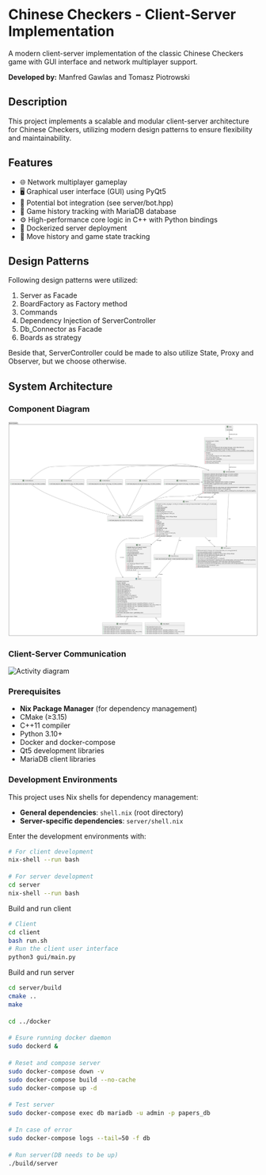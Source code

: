 # Chinese Checkers - Client-Server Implementation

A modern client-server implementation of the classic Chinese Checkers game with GUI interface and network multiplayer support.

**Developed by:** Manfred Gawlas and Tomasz Piotrowski

## Description
This project implements a scalable and modular client-server architecture for Chinese Checkers, utilizing modern design patterns to ensure flexibility and maintainability.

## Features

- 🌐 Network multiplayer gameplay
- 🖥️ Graphical user interface (GUI) using PyQt5
- 🤖 Potential bot integration (see server/bot.hpp)
- 💾 Game history tracking with MariaDB database
- ⚙️ High-performance core logic in C++ with Python bindings
- 🐳 Dockerized server deployment
- 📜 Move history and game state tracking

## Design Patterns
Following design patterns were utilized:
1. Server as Facade
2. BoardFactory as Factory method
3. Commands
4. Dependency Injection of ServerController
5. Db_Connector as Facade
6. Boards as strategy

Beside that, ServerController could be made to also utilize State, Proxy and Observer, but we choose otherwise.

## System Architecture

### Component Diagram
![System diagram](uml/system.png)

### Client-Server Communication
![Activity diagram](uml/activitydiagram.png)

### Prerequisites
- **Nix Package Manager** (for dependency management)
- CMake (≥3.15)
- C++11 compiler
- Python 3.10+
- Docker and docker-compose
- Qt5 development libraries
- MariaDB client libraries

### Development Environments
This project uses Nix shells for dependency management:
- **General dependencies**: `shell.nix` (root directory)
- **Server-specific dependencies**: `server/shell.nix`

Enter the development environments with:
```bash
# For client development
nix-shell --run bash

# For server development
cd server
nix-shell --run bash
```

Build and run client
```bash
# Client
cd client
bash run.sh
# Run the client user interface
python3 gui/main.py

```
Build and run server
```bash
cd server/build
cmake ..
make

cd ../docker

# Esure running docker daemon
sudo dockerd &

# Reset and compose server
sudo docker-compose down -v
sudo docker-compose build --no-cache
sudo docker-compose up -d

# Test server 
sudo docker-compose exec db mariadb -u admin -p papers_db

# In case of error
sudo docker-compose logs --tail=50 -f db

# Run server(DB needs to be up)
./build/server

```
